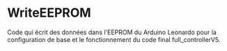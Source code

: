 # WriteEEPROM
Code qui écrit des données dans l'EEPROM du Arduino Leonardo pour la configuration de base et le fonctionnement du code final full_controllerV5.
